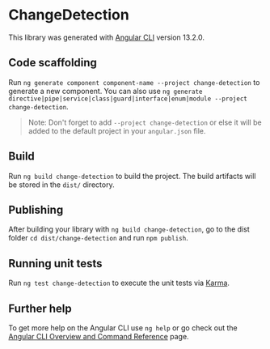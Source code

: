 # ChangeDetection

This library was generated with [Angular CLI](https://github.com/angular/angular-cli) version 13.2.0.

## Code scaffolding

Run `ng generate component component-name --project change-detection` to generate a new component. You can also use `ng generate directive|pipe|service|class|guard|interface|enum|module --project change-detection`.
> Note: Don't forget to add `--project change-detection` or else it will be added to the default project in your `angular.json` file. 

## Build

Run `ng build change-detection` to build the project. The build artifacts will be stored in the `dist/` directory.

## Publishing

After building your library with `ng build change-detection`, go to the dist folder `cd dist/change-detection` and run `npm publish`.

## Running unit tests

Run `ng test change-detection` to execute the unit tests via [Karma](https://karma-runner.github.io).

## Further help

To get more help on the Angular CLI use `ng help` or go check out the [Angular CLI Overview and Command Reference](https://angular.io/cli) page.
